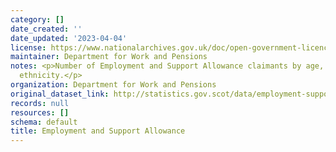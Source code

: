 ```yaml
---
category: []
date_created: ''
date_updated: '2023-04-04'
license: https://www.nationalarchives.gov.uk/doc/open-government-licence/version/3/
maintainer: Department for Work and Pensions
notes: <p>Number of Employment and Support Allowance claimants by age, gender, and
  ethnicity.</p>
organization: Department for Work and Pensions
original_dataset_link: http://statistics.gov.scot/data/employment-support-allowance
records: null
resources: []
schema: default
title: Employment and Support Allowance
---
```

